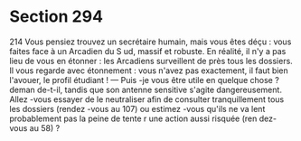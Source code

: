 # Section 294

214
Vous pensiez trouvez un secrétaire humain, mais vous êtes déçu :
vous faites face à un Arcadien du S ud, massif et robuste. En
réalité, il n'y a pas lieu de vous en étonner : les Arcadiens
surveillent de près tous les dossiers. Il vous regarde avec
étonnement : vous n'avez pas exactement, il faut bien l'avouer, le
profil étudiant !
— Puis -je vous être  utile en quelque chose ? deman de-t-il, tandis
que son antenne sensitive s'agite dangereusement.
Allez -vous essayer de le neutraliser afin de consulter
tranquillement tous les dossiers (rendez -vous au 107) ou
estimez -vous qu'ils ne va lent probablement pas la peine de tente r
une action aussi risquée (ren dez-vous au 58) ?